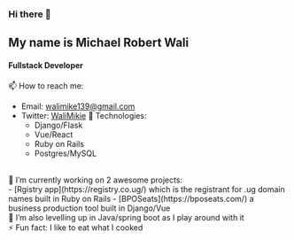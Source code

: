 ### Hi there 👋
## My name is Michael Robert Wali 
#### Fullstack Developer<br>
📫 How to reach me:
- Email: walimike139@gmail.com
- Twitter: [WaliMikie](https://twitter.com/WaliMikie)
💬 Technologies:
    - Django/Flask
    - Vue/React
    - Ruby on Rails
    - Postgres/MySQL
<br>
🔭 I’m currently working on 2 awesome projects:<br>
    - [Rgistry app](https://registry.co.ug/) which is the registrant for .ug domain names built in Ruby on Rails
    - [BPOSeats](https://bposeats.com/) a business production tool built in Django/Vue
<br>
🌱 I’m also levelling up in Java/spring boot as I play around with it
<br>
⚡ Fun fact: I like to eat what I cooked


